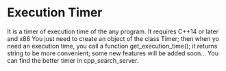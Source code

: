 # Execution Timer
It is a timer of execution time of the any program.
It requires C++14 or later and x86
You just need to create an object of the class Timer;
then when yo need an execution time, you call a function get_execution_time(); it returns string to be more convenient;
some new features will be added soon...
You can find the better timer in cpp_search_server. 
